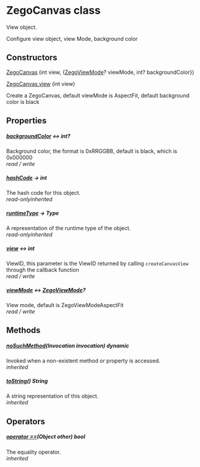 


# ZegoCanvas class









<p>View object.</p>
<p>Configure view object, view Mode, background color</p>




## Constructors

[ZegoCanvas](../zego_uikit_prebuilt_live_audio_room/ZegoCanvas/ZegoCanvas.md) (int view, {[ZegoViewMode](../zego_uikit_prebuilt_live_audio_room/ZegoViewMode.md)? viewMode, int? backgroundColor})

   

[ZegoCanvas.view](../zego_uikit_prebuilt_live_audio_room/ZegoCanvas/ZegoCanvas.view.md) (int view)

Create a ZegoCanvas, default viewMode is AspectFit, default background color is black   


## Properties

##### [backgroundColor](../zego_uikit_prebuilt_live_audio_room/ZegoCanvas/backgroundColor.md) &#8596; int?



Background color, the format is 0xRRGGBB, default is black, which is 0x000000  
_<span class="feature">read / write</span>_



##### [hashCode](../zego_uikit_prebuilt_live_audio_room/ZegoCanvas/hashCode.md) &#8594; int



The hash code for this object.  
_<span class="feature">read-only</span><span class="feature">inherited</span>_



##### [runtimeType](../zego_uikit_prebuilt_live_audio_room/ZegoCanvas/runtimeType.md) &#8594; Type



A representation of the runtime type of the object.  
_<span class="feature">read-only</span><span class="feature">inherited</span>_



##### [view](../zego_uikit_prebuilt_live_audio_room/ZegoCanvas/view.md) &#8596; int



ViewID, this parameter is the ViewID returned by calling <code>createCanvasView</code> through the callback function  
_<span class="feature">read / write</span>_



##### [viewMode](../zego_uikit_prebuilt_live_audio_room/ZegoCanvas/viewMode.md) &#8596; [ZegoViewMode](../zego_uikit_prebuilt_live_audio_room/ZegoViewMode.md)?



View mode, default is ZegoViewModeAspectFit  
_<span class="feature">read / write</span>_





## Methods

##### [noSuchMethod](../zego_uikit_prebuilt_live_audio_room/ZegoCanvas/noSuchMethod.md)(Invocation invocation) dynamic



Invoked when a non-existent method or property is accessed.  
_<span class="feature">inherited</span>_



##### [toString](../zego_uikit_prebuilt_live_audio_room/ZegoCanvas/toString.md)() String



A string representation of this object.  
_<span class="feature">inherited</span>_





## Operators

##### [operator ==](../zego_uikit_prebuilt_live_audio_room/ZegoCanvas/operator_equals.md)(Object other) bool



The equality operator.  
_<span class="feature">inherited</span>_















